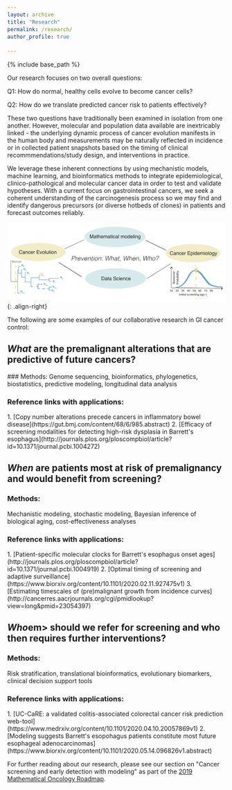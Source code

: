 ```yaml
---
layout: archive
title: "Research"
permalink: /research/
author_profile: true

---
```


{% include base_path %}

Our research focuses on two overall questions:

Q1: How do normal, healthy cells evolve to become cancer cells?

Q2: How do we translate predicted cancer risk to patients effectively?

These two questions have traditionally been examined in isolation from one another. However, molecular and population data available are inextricably linked - the underlying dynamic process of cancer evolution manifests in the human body and measurements may be naturally reflected in incidence or in collected patient snapshots based on the timing of clinical recommmendations/study design, and interventions in practice.

We leverage these inherent connections by using mechanistic models, machine learning, and bioinformatics methods to integrate epidemiological, clinico-pathological and molecular cancer data in order to test and validate hypotheses. With a current focus on gastrointestinal cancers, we seek a coherent understanding of the carcinogenesis process so we may find and identify dangerous precursors (or diverse hotbeds of clones) in patients and forecast outcomes reliably.


![logo-right](/images/QCC_motivation_simple_14July2020.png){: .align-right}

The following are some examples of our collaborative research in GI cancer control:

<h2> <em>What</em> are the premalignant alterations that are predictive of future cancers? </h2>
### Methods: 
  Genome sequencing, bioinformatics, phylogenetics, biostatistics, predictive modeling, longitudinal data analysis
<h3>Reference links with applications: </h3>
1. [Copy number alterations precede cancers in inflammatory bowel disease](https://gut.bmj.com/content/68/6/985.abstract)
2. [Efficacy of screening modalities for detecting high-risk dysplasia in Barrett's esophagus](http://journals.plos.org/ploscompbiol/article?id=10.1371/journal.pcbi.1004272)

<h2> <em>When</em> are patients most at risk of premalignancy and would benefit from screening? </h2>
<h3>Methods: </h3>
  Mechanistic modeling, stochastic modeling, Bayesian inference of biological aging, cost-effectiveness analyses
<h3>Reference links with applications: </h3>
1. [Patient-specific molecular clocks for Barrett's esophagus onset ages](http://journals.plos.org/ploscompbiol/article?id=10.1371/journal.pcbi.1004919)
2. [Optimal timing of screening and adaptive surveillance](https://www.biorxiv.org/content/10.1101/2020.02.11.927475v1)
3. [Estimating timescales of (pre)malignant growth from incidence curves](http://cancerres.aacrjournals.org/cgi/pmidlookup?view=long&amp;pmid=23054397)


<h2> <em>Who</em>em> should we refer for screening and who then requires further interventions?  </h2>
<h3>Methods: </h3>
  Risk stratification, translational bioinformatics, evolutionary biomarkers, clinical decision support tools
<h3>Reference links with applications: </h3>
1. [UC-CaRE: a validated colitis-associated colorectal cancer risk prediction web-tool](https://www.medrxiv.org/content/10.1101/2020.04.10.20057869v1)
2. [Modeling suggests Barrett's esopohagus patients constitute most future esophageal adenocarcinomas](https://www.biorxiv.org/content/10.1101/2020.05.14.096826v1.abstract)


For further reading about our research, please see our section on "Cancer screening and early detection with modeling" as part of the [2019 Mathematical Oncology Roadmap](https://iopscience.iop.org/article/10.1088/1478-3975/ab1a09/meta).



